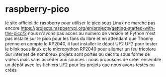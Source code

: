 # raspberry-pico
le site officiel de raspberry pour utiliser le pico sous Linux ne marche pas encore  https://projects.raspberrypi.org/en/projects/getting-started-with-the-pico/2  nous n'avons pas acces au numero de version et Python n'est pas installé sur le pico  pour les fans du libre et en attendant que Thonny prenne en compte le RP2040, il faut installer le dépot UF2  UF2 pour tester le blink sous linux et le micropython RP2040 pour allumer un feu tricolore  Sur internet de nombreux projets sont portés ou décrits sous forme de vidéos mais sans accéder aux sources : nous proposons de créer ensemble un dépôt avec les fichiers UF2 pour les projets que nous avons testés ou créés
